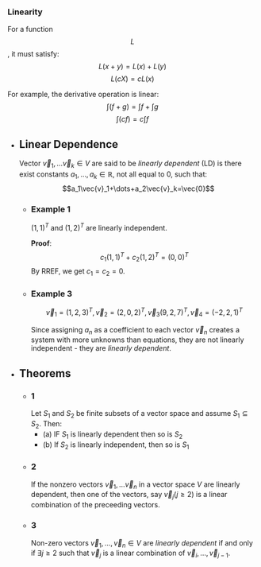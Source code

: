 ### Linearity
For a function $$L$$, it must satisfy:
$$L(x+y)=L(x) + L(y)$$
$$L(cX) = cL(x)$$

For example, the derivative operation is linear:
$$\int(f+g) = \int{f} + \int{g}$$
$$\int(cf) = c\int{f}$$
- ## Linear Dependence
  Vector $\vec{v}_1,\dots\vec{v}_k\in V$ are said to be *linearly dependent* (LD) is there exist constants $a_1,\dots,a_k\in\mathbb{R}$, not all equal to $0$, such that:
  $$a_1\vec{v}_1+\dots+a_2\vec{v}_k=\vec{0}$$
	- ### Example 1
	  $(1,1)^T\text{ and }(1,2)^T$ are linearly independent.
	  
	  **Proof**:
	  $$c_1(1, 1)^T+c_2(1,2)^T=(0,0)^T$$
	  By RREF, we get $c_1=c_2=0$.
	- ### Example 3
	  $$\vec{v}_1=(1,2,3)^T,\vec{v}_2=(2,0,2)^T,\vec{v}_3(9,2,7)^T,\vec{v}_4=(-2,2,1)^T$$
	  
	  Since assigning $a_n$ as a coefficient to each vector $\vec{v}_n$ creates a system with more unknowns than equations, they are not linearly independent - they are *linearly dependent*.
- ## Theorems
	- ### 1 
	  Let $S_1$ and $S_2$ be finite subsets of a vector space and assume $S_1\subseteq S_2$. Then:
	  * (a) IF $S_1$ is linearly dependent then so is $S_2$
	  * (b) If $S_2$ is linearly independent, then so is $S_1$
	- ### 2
	  If the nonzero vectors $\vec{v}_1,\dots\vec{v}_n$ in a vector space $V$ are linearly dependent, then one of the vectors, say $\vec{v}_j (j\ge 2)$ is a linear combination of the preceeding vectors.
	- ### 3
	  Non-zero vectors $\vec{v}_1,\dots,\vec{v}_n\in V$ are *linearly dependent* if and only if $\exists j \ge 2$ such that $\vec{v}_j$ is a linear combination of $\vec{v}_i,\dots,\vec{v}_{j-1}$.